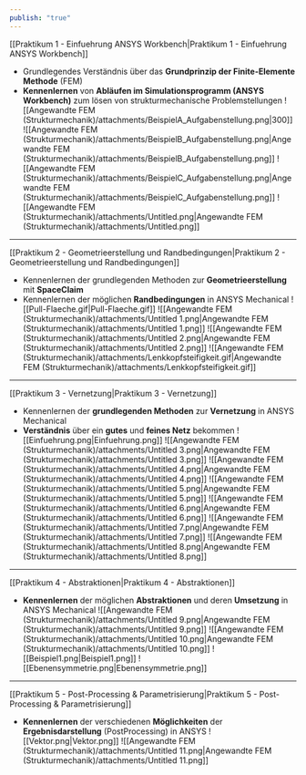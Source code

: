 ```yaml
---
publish: "true"
---
```


[[Praktikum 1 - Einfuehrung ANSYS Workbench|Praktikum 1 - Einfuehrung ANSYS Workbench]]
- Grundlegendes Verständnis über das **Grundprinzip der Finite-Elemente** **Methode** (FEM)
- **Kennenlernen** von **Abläufen im Simulationsprogramm (ANSYS Workbench)** zum lösen von strukturmechanische Problemstellungen
![[Angewandte FEM (Strukturmechanik)/attachments/BeispielA_Aufgabenstellung.png|300]]
![[Angewandte FEM (Strukturmechanik)/attachments/BeispielB_Aufgabenstellung.png|Angewandte FEM (Strukturmechanik)/attachments/BeispielB_Aufgabenstellung.png]]
![[Angewandte FEM (Strukturmechanik)/attachments/BeispielC_Aufgabenstellung.png|Angewandte FEM (Strukturmechanik)/attachments/BeispielC_Aufgabenstellung.png]]
![[Angewandte FEM (Strukturmechanik)/attachments/Untitled.png|Angewandte FEM (Strukturmechanik)/attachments/Untitled.png]]
  
---
  
[[Praktikum 2 - Geometrieerstellung und Randbedingungen|Praktikum 2 - Geometrieerstellung und Randbedingungen]]
- Kennenlernen der grundlegenden Methoden zur **Geometrieerstellung** mit **SpaceClaim**
- Kennenlernen der möglichen **Randbedingungen** in ANSYS Mechanical
![[Pull-Flaeche.gif|Pull-Flaeche.gif]]
![[Angewandte FEM (Strukturmechanik)/attachments/Untitled 1.png|Angewandte FEM (Strukturmechanik)/attachments/Untitled 1.png]]
![[Angewandte FEM (Strukturmechanik)/attachments/Untitled 2.png|Angewandte FEM (Strukturmechanik)/attachments/Untitled 2.png]]
![[Angewandte FEM (Strukturmechanik)/attachments/Lenkkopfsteifigkeit.gif|Angewandte FEM (Strukturmechanik)/attachments/Lenkkopfsteifigkeit.gif]]
  
  
---
  
[[Praktikum 3 - Vernetzung|Praktikum 3 - Vernetzung]]
- Kennenlernen der **grundlegenden Methoden** zur **Vernetzung** in ANSYS Mechanical
- **Verständnis** über ein **gutes** und **feines Netz** bekommen
![[Einfuehrung.png|Einfuehrung.png]]
![[Angewandte FEM (Strukturmechanik)/attachments/Untitled 3.png|Angewandte FEM (Strukturmechanik)/attachments/Untitled 3.png]]
![[Angewandte FEM (Strukturmechanik)/attachments/Untitled 4.png|Angewandte FEM (Strukturmechanik)/attachments/Untitled 4.png]]
![[Angewandte FEM (Strukturmechanik)/attachments/Untitled 5.png|Angewandte FEM (Strukturmechanik)/attachments/Untitled 5.png]]
![[Angewandte FEM (Strukturmechanik)/attachments/Untitled 6.png|Angewandte FEM (Strukturmechanik)/attachments/Untitled 6.png]]
![[Angewandte FEM (Strukturmechanik)/attachments/Untitled 7.png|Angewandte FEM (Strukturmechanik)/attachments/Untitled 7.png]]
![[Angewandte FEM (Strukturmechanik)/attachments/Untitled 8.png|Angewandte FEM (Strukturmechanik)/attachments/Untitled 8.png]]
---
  
[[Praktikum 4 - Abstraktionen|Praktikum 4 - Abstraktionen]]
- **Kennenlernen** der möglichen **Abstraktionen** und deren **Umsetzung** in ANSYS Mechanical
![[Angewandte FEM (Strukturmechanik)/attachments/Untitled 9.png|Angewandte FEM (Strukturmechanik)/attachments/Untitled 9.png]]
![[Angewandte FEM (Strukturmechanik)/attachments/Untitled 10.png|Angewandte FEM (Strukturmechanik)/attachments/Untitled 10.png]]
![[Beispiel1.png|Beispiel1.png]]
![[Ebenensymmetrie.png|Ebenensymmetrie.png]]
  
  
---
  
[[Praktikum 5 - Post-Processing & Parametrisierung|Praktikum 5 - Post-Processing & Parametrisierung]]
- **Kennenlernen** der verschiedenen **Möglichkeiten** der **Ergebnisdarstellung** (PostProcessing) in ANSYS
![[Vektor.png|Vektor.png]]
![[Angewandte FEM (Strukturmechanik)/attachments/Untitled 11.png|Angewandte FEM (Strukturmechanik)/attachments/Untitled 11.png]]
